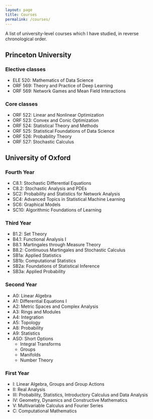 ```yaml
---
layout: page
title: Courses
permalink: /courses/
---
```


A list of university-level courses which I have studied,
in reverse chronological order.

## Princeton University

### Elective classes

  - ELE 520: Mathematics of Data Science
  - ORF 569: Theory and Practice of Deep Learning
  - ORF 569: Network Games and Mean Field Interactions

### Core classes

  - ORF 522: Linear and Nonlinear Optimization
  - ORF 523: Convex and Conic Optimization
  - ORF 524: Statistical Theory and Methods
  - ORF 525: Statistical Foundations of Data Science
  - ORF 526: Probability Theory
  - ORF 527: Stochastic Calculus

## University of Oxford

### Fourth Year

  - C8.1: Stochastic Differential Equations
  - C8.2: Stochastic Analysis and PDEs
  - SC2: Probability and Statistics for Network Analysis
  - SC4:  Advanced Topics in Statistical Machine Learning
  - SC6: Graphical Models
  - SC10: Algorithmic Foundations of Learning

### Third Year

  - B1.2: Set Theory
  - B4.1: Functional Analysis I
  - B8.1: Martingales through Measure Theory
  - B8.2: Continuous Martingales and Stochastic Calculus
  - SB1a: Applied Statistics
  - SB1b: Computational Statistics
  - SB2a: Foundations of Statistical Inference
  - SB3a: Applied Probability

### Second Year

  - A0: Linear Algebra
  - A1: Differential Equations I
  - A2: Metric Spaces and Complex Analysis
  - A3: Rings and Modules
  - A4: Integration
  - A5: Topology
  - A8: Probability
  - A9: Statistics
  - ASO: Short Options
    - Integral Transforms
    - Groups
    - Manifolds
    - Number Theory

### First Year

  - I: Linear Algebra, Groups and Group Actions
  - II: Real Analysis
  - III: Probability, Statistics, Introductory Calculus and Data Analysis
  - IV: Geometry, Dynamics and Constructive Mathematics
  - V: Multivariable Calculus and Fourier Series
  - C: Computational Mathematics
